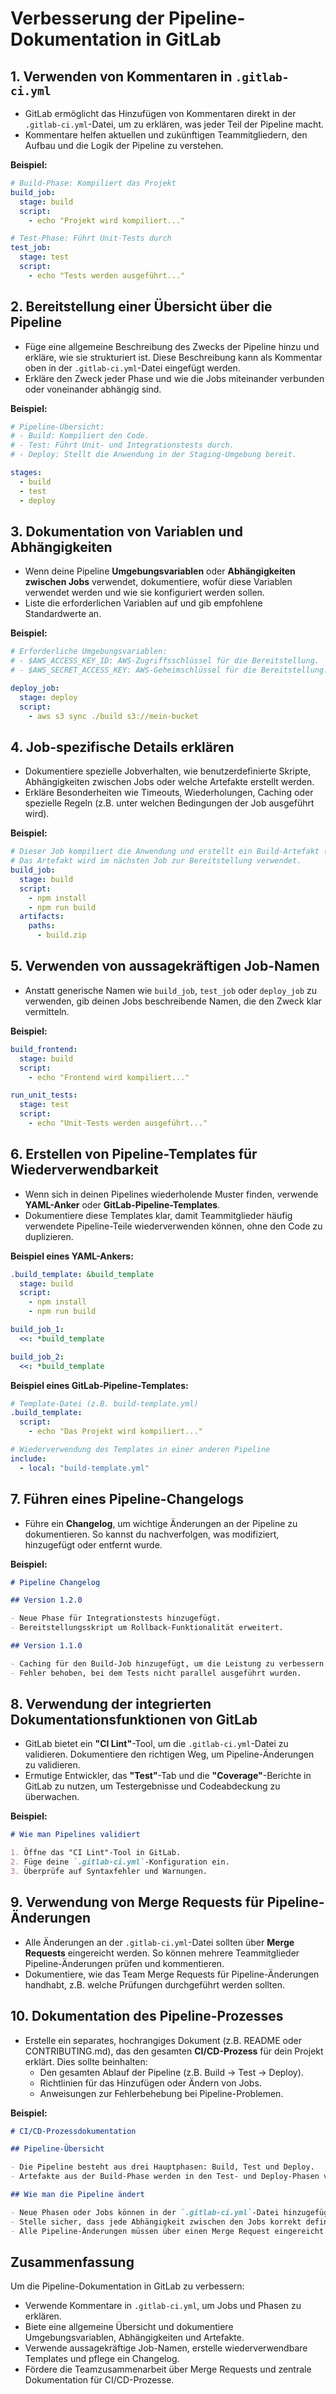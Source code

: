 # Verbesserung der Pipeline-Dokumentation in GitLab

## 1. **Verwenden von Kommentaren in `.gitlab-ci.yml`**

- GitLab ermöglicht das Hinzufügen von Kommentaren direkt in der `.gitlab-ci.yml`-Datei, um zu erklären, was jeder Teil der Pipeline macht.
- Kommentare helfen aktuellen und zukünftigen Teammitgliedern, den Aufbau und die Logik der Pipeline zu verstehen.

**Beispiel:**

```yaml
# Build-Phase: Kompiliert das Projekt
build_job:
  stage: build
  script:
    - echo "Projekt wird kompiliert..."

# Test-Phase: Führt Unit-Tests durch
test_job:
  stage: test
  script:
    - echo "Tests werden ausgeführt..."
```

## 2. **Bereitstellung einer Übersicht über die Pipeline**

- Füge eine allgemeine Beschreibung des Zwecks der Pipeline hinzu und erkläre, wie sie strukturiert ist. Diese Beschreibung kann als Kommentar oben in der `.gitlab-ci.yml`-Datei eingefügt werden.
- Erkläre den Zweck jeder Phase und wie die Jobs miteinander verbunden oder voneinander abhängig sind.

**Beispiel:**

```yaml
# Pipeline-Übersicht:
# - Build: Kompiliert den Code.
# - Test: Führt Unit- und Integrationstests durch.
# - Deploy: Stellt die Anwendung in der Staging-Umgebung bereit.

stages:
  - build
  - test
  - deploy
```

## 3. **Dokumentation von Variablen und Abhängigkeiten**

- Wenn deine Pipeline **Umgebungsvariablen** oder **Abhängigkeiten zwischen Jobs** verwendet, dokumentiere, wofür diese Variablen verwendet werden und wie sie konfiguriert werden sollen.
- Liste die erforderlichen Variablen auf und gib empfohlene Standardwerte an.

**Beispiel:**

```yaml
# Erforderliche Umgebungsvariablen:
# - $AWS_ACCESS_KEY_ID: AWS-Zugriffsschlüssel für die Bereitstellung.
# - $AWS_SECRET_ACCESS_KEY: AWS-Geheimschlüssel für die Bereitstellung.

deploy_job:
  stage: deploy
  script:
    - aws s3 sync ./build s3://mein-bucket
```

## 4. **Job-spezifische Details erklären**

- Dokumentiere spezielle Jobverhalten, wie benutzerdefinierte Skripte, Abhängigkeiten zwischen Jobs oder welche Artefakte erstellt werden.
- Erkläre Besonderheiten wie Timeouts, Wiederholungen, Caching oder spezielle Regeln (z.B. unter welchen Bedingungen der Job ausgeführt wird).

**Beispiel:**

```yaml
# Dieser Job kompiliert die Anwendung und erstellt ein Build-Artefakt (build.zip).
# Das Artefakt wird im nächsten Job zur Bereitstellung verwendet.
build_job:
  stage: build
  script:
    - npm install
    - npm run build
  artifacts:
    paths:
      - build.zip
```

## 5. **Verwenden von aussagekräftigen Job-Namen**

- Anstatt generische Namen wie `build_job`, `test_job` oder `deploy_job` zu verwenden, gib deinen Jobs beschreibende Namen, die den Zweck klar vermitteln.

**Beispiel:**

```yaml
build_frontend:
  stage: build
  script:
    - echo "Frontend wird kompiliert..."

run_unit_tests:
  stage: test
  script:
    - echo "Unit-Tests werden ausgeführt..."
```

## 6. **Erstellen von Pipeline-Templates für Wiederverwendbarkeit**

- Wenn sich in deinen Pipelines wiederholende Muster finden, verwende **YAML-Anker** oder **GitLab-Pipeline-Templates**.
- Dokumentiere diese Templates klar, damit Teammitglieder häufig verwendete Pipeline-Teile wiederverwenden können, ohne den Code zu duplizieren.

**Beispiel eines YAML-Ankers:**

```yaml
.build_template: &build_template
  stage: build
  script:
    - npm install
    - npm run build

build_job_1:
  <<: *build_template

build_job_2:
  <<: *build_template
```

**Beispiel eines GitLab-Pipeline-Templates:**

```yaml
# Template-Datei (z.B. build-template.yml)
.build_template:
  script:
    - echo "Das Projekt wird kompiliert..."

# Wiederverwendung des Templates in einer anderen Pipeline
include:
  - local: "build-template.yml"
```

## 7. **Führen eines Pipeline-Changelogs**

- Führe ein **Changelog**, um wichtige Änderungen an der Pipeline zu dokumentieren. So kannst du nachverfolgen, was modifiziert, hinzugefügt oder entfernt wurde.

**Beispiel:**

```markdown
# Pipeline Changelog

## Version 1.2.0

- Neue Phase für Integrationstests hinzugefügt.
- Bereitstellungsskript um Rollback-Funktionalität erweitert.

## Version 1.1.0

- Caching für den Build-Job hinzugefügt, um die Leistung zu verbessern.
- Fehler behoben, bei dem Tests nicht parallel ausgeführt wurden.
```

## 8. **Verwendung der integrierten Dokumentationsfunktionen von GitLab**

- GitLab bietet ein **"CI Lint"**-Tool, um die `.gitlab-ci.yml`-Datei zu validieren. Dokumentiere den richtigen Weg, um Pipeline-Änderungen zu validieren.
- Ermutige Entwickler, das **"Test"**-Tab und die **"Coverage"**-Berichte in GitLab zu nutzen, um Testergebnisse und Codeabdeckung zu überwachen.

**Beispiel:**

```markdown
# Wie man Pipelines validiert

1. Öffne das "CI Lint"-Tool in GitLab.
2. Füge deine `.gitlab-ci.yml`-Konfiguration ein.
3. Überprüfe auf Syntaxfehler und Warnungen.
```

## 9. **Verwendung von Merge Requests für Pipeline-Änderungen**

- Alle Änderungen an der `.gitlab-ci.yml`-Datei sollten über **Merge Requests** eingereicht werden. So können mehrere Teammitglieder Pipeline-Änderungen prüfen und kommentieren.
- Dokumentiere, wie das Team Merge Requests für Pipeline-Änderungen handhabt, z.B. welche Prüfungen durchgeführt werden sollten.

## 10. **Dokumentation des Pipeline-Prozesses**

- Erstelle ein separates, hochrangiges Dokument (z.B. README oder CONTRIBUTING.md), das den gesamten **CI/CD-Prozess** für dein Projekt erklärt. Dies sollte beinhalten:
  - Den gesamten Ablauf der Pipeline (z.B. Build → Test → Deploy).
  - Richtlinien für das Hinzufügen oder Ändern von Jobs.
  - Anweisungen zur Fehlerbehebung bei Pipeline-Problemen.

**Beispiel:**

```markdown
# CI/CD-Prozessdokumentation

## Pipeline-Übersicht

- Die Pipeline besteht aus drei Hauptphasen: Build, Test und Deploy.
- Artefakte aus der Build-Phase werden in den Test- und Deploy-Phasen verwendet.

## Wie man die Pipeline ändert

- Neue Phasen oder Jobs können in der `.gitlab-ci.yml`-Datei hinzugefügt werden.
- Stelle sicher, dass jede Abhängigkeit zwischen den Jobs korrekt definiert ist.
- Alle Pipeline-Änderungen müssen über einen Merge Request eingereicht und vom CI-Team geprüft werden.
```

## Zusammenfassung

Um die Pipeline-Dokumentation in GitLab zu verbessern:

- Verwende Kommentare in `.gitlab-ci.yml`, um Jobs und Phasen zu erklären.
- Biete eine allgemeine Übersicht und dokumentiere Umgebungsvariablen, Abhängigkeiten und Artefakte.
- Verwende aussagekräftige Job-Namen, erstelle wiederverwendbare Templates und pflege ein Changelog.
- Fördere die Teamzusammenarbeit über Merge Requests und zentrale Dokumentation für CI/CD-Prozesse.
